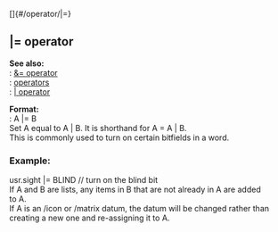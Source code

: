 []{#/operator/|=}    
## \|= operator    
**See also:**    
:   [&= operator](/ref/operator/&=)    
:   [operators](/ref/operator)    
:   [\| operator](/ref/operator/%7C)    
<!-- -->    
**Format:**    
:   A \|= B    
Set A equal to A \| B. It is shorthand for A = A \| B.    
This is commonly used to turn on certain bitfields in a word.    
### Example:    
usr.sight \|= BLIND // turn on the blind bit    
If A and B are lists, any items in B that are not already in A are added    
to A.    
If A is an /icon or /matrix datum, the datum will be changed rather than    
creating a new one and re-assigning it to A.  
